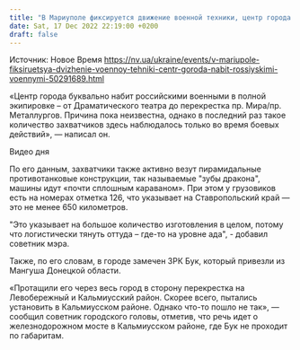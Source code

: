 ```yaml
---
title: "В Мариуполе фиксируется движение военной техники, центр города набит российскими военными — советник мэра"
date: Sat, 17 Dec 2022 22:19:00 +0200
draft: false
---
```

Источник: Новое Время https://nv.ua/ukraine/events/v-mariupole-fiksiruetsya-dvizhenie-voennoy-tehniki-centr-goroda-nabit-rossiyskimi-voennymi-50291689.html


«Центр города буквально набит российскими военными в полной экипировке – от Драматического театра до перекрестка пр. Мира/пр. Металлургов. Причина пока неизвестна, однако в последний раз такое количество захватчиков здесь наблюдалось только во время боевых действий», — написал он.

 Видео дня   

По его данным, захватчики также активно везут пирамидальные противотанковые конструкции, так называемые "зубы дракона", машины идут «почти сплошным караваном». При этом у грузовиков есть на номерах отметка 126, что указывает на Ставропольский край — это не менее 650 километров.

 "Это указывает на большое количество изготовления в целом, потому что логистически тянуть оттуда – где-то на уровне ада", - добавил советник мэра.

Также, по его словам, в городе замечен ЗРК Бук, который привезли из Мангуша Донецкой области.

 «Протащили его через весь город в сторону перекрестка на Левобережный и Кальмиусский район. Скорее всего, пытались установить в Кальмиусском районе. Однако что-то пошло не так», — сообщил советник городского головы, отметив, что речь идет о железнодорожном мосте в Кальмиусском районе, где Бук не проходит по габаритам.
